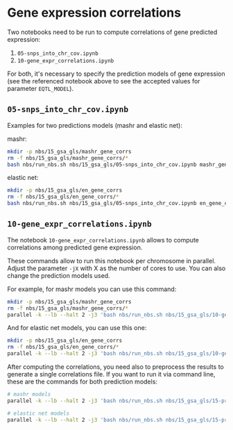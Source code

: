 # Gene expression correlations

Two notebooks need to be run to compute correlations of gene predicted expression:
1. `05-snps_into_chr_cov.ipynb`
1. `10-gene_expr_correlations.ipynb`

For both, it's necessary to specify the prediction models of gene expression (see the referenced notebook above to see the accepted values for parameter `EQTL_MODEL`).

## `05-snps_into_chr_cov.ipynb`

Examples for two predictions models (mashr and elastic net):

mashr:

```bash
mkdir -p nbs/15_gsa_gls/mashr_gene_corrs
rm -f nbs/15_gsa_gls/mashr_gene_corrs/*
bash nbs/run_nbs.sh nbs/15_gsa_gls/05-snps_into_chr_cov.ipynb mashr_gene_corrs/05-snps_into_chr_cov.ipynb -p EQTL_MODEL MASHR
```

elastic net:

```bash
mkdir -p nbs/15_gsa_gls/en_gene_corrs
rm -f nbs/15_gsa_gls/en_gene_corrs/*
bash nbs/run_nbs.sh nbs/15_gsa_gls/05-snps_into_chr_cov.ipynb en_gene_corrs/05-snps_into_chr_cov.ipynb -p EQTL_MODEL ELASTIC_NET
```

## `10-gene_expr_correlations.ipynb`

The notebook `10-gene_expr_correlations.ipynb` allows to compute correlations among predicted gene expression.

These commands allow to run this notebook per chromosome in parallel.
Adjust the parameter `-jX` with X as the number of cores to use.
You can also change the prediction models used.

For example, for mashr models you can use this command:

```bash
mkdir -p nbs/15_gsa_gls/mashr_gene_corrs
rm -f nbs/15_gsa_gls/mashr_gene_corrs/*
parallel -k --lb --halt 2 -j3 'bash nbs/run_nbs.sh nbs/15_gsa_gls/10-gene_expr_correlations.ipynb mashr_gene_corrs/10-gene_expr_correlations-chr{}.run.ipynb -p chromosome {} -p EQTL_MODEL MASHR' ::: {1..22}
```


And for elastic net models, you can use this one:

```bash
mkdir -p nbs/15_gsa_gls/en_gene_corrs
rm -f nbs/15_gsa_gls/en_gene_corrs/*
parallel -k --lb --halt 2 -j3 'bash nbs/run_nbs.sh nbs/15_gsa_gls/10-gene_expr_correlations.ipynb en_gene_corrs/10-gene_expr_correlations-chr{}.run.ipynb -p chromosome {} -p EQTL_MODEL ELASTIC_NET' ::: {1..22}
```

After computing the correlations, you need also to preprocess the results to generate a single correlations file.
If you want to run it via command line, these are the commands for both prediction models:

```bash
# mashr models
parallel -k --lb --halt 2 -j3 'bash nbs/run_nbs.sh nbs/15_gsa_gls/15-preprocess_gene_expr_correlations.ipynb -p EQTL_MODEL MASHR'
```

```bash
# elastic net models
parallel -k --lb --halt 2 -j3 'bash nbs/run_nbs.sh nbs/15_gsa_gls/15-preprocess_gene_expr_correlations.ipynb -p EQTL_MODEL ELASTIC_NET'
```
